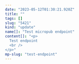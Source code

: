 ```yaml
---
date: "2023-05-12T01:30:21.920Z"
title: ""
tags: []
slug: "5421"
kind: "update"
name[]: "Test micropub endpoint"
content[]: "<p>
  Test endpoint
  <br />
</p>"
mp-slug: "test-endpoint"
---
```

